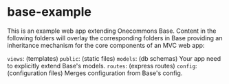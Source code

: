 base-example
============

This is an example web app extending Onecommons Base.
Content in the following folders will overlay the corresponding folders in Base
providing an inheritance mechanism for the core components of an MVC web app:

`views`: (templates)
`public`: (static files)
`models`: (db schemas) Your app need to explicitly extend Base's models.
`routes`: (express routes)
`config`: (configuration files) Merges configuration from Base's config.
